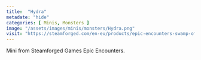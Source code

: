 ```yaml
---
title:  "Hydra"
metadate: "hide"
categories: [ Minis, Monsters ]
image: "/assets/images/minis/monsters/Hydra.png"
visit: "https://steamforged.com/en-eu/products/epic-encounters-swamp-of-the-hydra"
---
```

Mini from Steamforged Games Epic Encounters.

